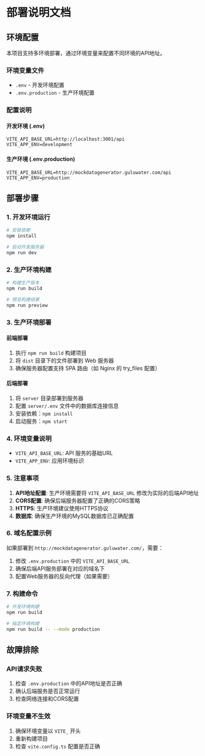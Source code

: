 # 部署说明文档

## 环境配置

本项目支持多环境部署，通过环境变量来配置不同环境的API地址。

### 环境变量文件

- `.env` - 开发环境配置
- `.env.production` - 生产环境配置

### 配置说明

#### 开发环境 (.env)
```
VITE_API_BASE_URL=http://localhost:3001/api
VITE_APP_ENV=development
```

#### 生产环境 (.env.production)
```
VITE_API_BASE_URL=http://mockdatagenerator.guluwater.com/api
VITE_APP_ENV=production
```

## 部署步骤

### 1. 开发环境运行

```bash
# 安装依赖
npm install

# 启动开发服务器
npm run dev
```

### 2. 生产环境构建

```bash
# 构建生产版本
npm run build

# 预览构建结果
npm run preview
```

### 3. 生产环境部署

#### 前端部署
1. 执行 `npm run build` 构建项目
2. 将 `dist` 目录下的文件部署到 Web 服务器
3. 确保服务器配置支持 SPA 路由（如 Nginx 的 try_files 配置）

#### 后端部署
1. 将 `server` 目录部署到服务器
2. 配置 `server/.env` 文件中的数据库连接信息
3. 安装依赖：`npm install`
4. 启动服务：`npm start`

### 4. 环境变量说明

- `VITE_API_BASE_URL`: API 服务的基础URL
- `VITE_APP_ENV`: 应用环境标识

### 5. 注意事项

1. **API地址配置**: 生产环境需要将 `VITE_API_BASE_URL` 修改为实际的后端API地址
2. **CORS配置**: 确保后端服务器配置了正确的CORS策略
3. **HTTPS**: 生产环境建议使用HTTPS协议
4. **数据库**: 确保生产环境的MySQL数据库已正确配置

### 6. 域名配置示例

如果部署到 `http://mockdatagenerator.guluwater.com/`，需要：

1. 修改 `.env.production` 中的 `VITE_API_BASE_URL`
2. 确保后端API服务部署在对应的域名下
3. 配置Web服务器的反向代理（如果需要）

### 7. 构建命令

```bash
# 开发环境构建
npm run build

# 指定环境构建
npm run build -- --mode production
```

## 故障排除

### API请求失败
1. 检查 `.env.production` 中的API地址是否正确
2. 确认后端服务是否正常运行
3. 检查网络连接和CORS配置

### 环境变量不生效
1. 确保环境变量以 `VITE_` 开头
2. 重新构建项目
3. 检查 `vite.config.ts` 配置是否正确